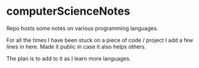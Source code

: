 # computerScienceNotes
Repo hosts some notes on various programming languages.

For all the times I have been stuck on a piece of code / project I add a few lines in here. Made it public in case it also helps others.

The plan is to add to it as I learn more languages.

